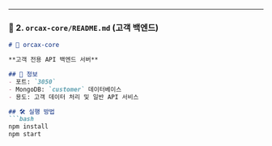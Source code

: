 
---

### 🔹 2. `orcax-core/README.md` (고객 백엔드)

```markdown
# 👤 orcax-core

**고객 전용 API 백엔드 서버**

## 📌 정보
- 포트: `3050`
- MongoDB: `customer` 데이터베이스
- 용도: 고객 데이터 처리 및 일반 API 서비스

## 🛠️ 실행 방법
```bash
npm install
npm start
